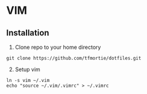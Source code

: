 # VIM

## Installation

1) Clone repo to your home directory

```
git clone https://github.com/tfmortie/dotfiles.git
```

2) Setup vim

```
ln -s vim ~/.vim
echo "source ~/.vim/.vimrc" > ~/.vimrc
```
